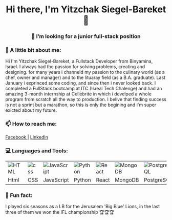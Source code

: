 <!--
**Yitzchak-SB/Yitzchak-SB** is a ✨ _special_ ✨ repository because its `README.md` (this file) appears on your GitHub profile.

Here are some ideas to get you started:

- 🔭 I’m currently working on ...
- 🌱 I’m currently learning ...
- 👯 I’m looking to collaborate on ...
- 🤔 I’m looking for help with ...
-  Ask me about ...
- 📫 How to reach me: ...
- 😄 Pronouns: ...
- ⚡ Fun fact: ...
-->

<h1 align="center"> Hi there, I'm Yitzchak Siegel-Bareket 👋 </h1>



<h3 align="center"> 👯 I’m looking for a junior full-stack position </h3>


### 💬 A little bit about me:

Hi I'm Yitzchak Siegel-Bareket, a Fullstack Developer from Binyamina, Israel. 
I always had the passion for solving problems, creating and designing. for many years i channeld my passion to the culinary world (as a chef, owner and manager) and to the lituaray field (as a B.A. graduate). Last January i exprinced some coding, and since then i never looked back. 
I completed a FullStack bootcamp at ITC (Isreal Tech Chalenge) and had an amazing 3-month internship at Cellebrite in which i develped a whole program from scratch all the way to production. 
I belive that finding success is not a sprint but a marathon, so this is only the begining and i'm super exicted about my future.  

### 📫 How to reach me:
<a href="https://www.facebook.com/itzikss"> Facebook </a> | <a href="https://www.linkedin.com/in/yitzchak-siegel-bareket/"> LinkedIn </a>


### 💻 Languages and Tools:
<table>
 <tr>
   <td>
<img alt="HTML" src="https://img.icons8.com/color/48/000000/html-5.png"/>
   </td>
   <td>
<img alt="css" src="https://img.icons8.com/color/48/000000/css3.png"/>
   </td>
   <td>
<img alt="JavaScript" src="https://img.icons8.com/color/48/000000/javascript-logo-1.png"/>
   </td>
   <td>
<img alt="Python" src="https://img.icons8.com/color/48/000000/python.png"/>
   </td>
   <td>
<img alt="React" alt="React" src="https://img.icons8.com/ultraviolet/40/000000/react.png"/>
   </td>
   <td>
<img alt="MongoDB" src="https://img.icons8.com/color/48/000000/mongodb.png"/>
   </td>
   <td>
<img alt="PostgreSQL" src="https://img.icons8.com/color/48/000000/postgreesql.png"/>
   </td>
   <td>
<img alt="MySql" src="https://img.icons8.com/ios/50/000000/mysql-logo.png"/>
   </td>
   <td>
<img alt="Linux" src="https://img.icons8.com/color/48/000000/linux.png"/>
   </td>
    <td>
<img alt="AWS" src="https://img.icons8.com/color/48/000000/amazon-web-services.png"/>
   </td>
    <td>
<img alt="Heroku" src="https://img.icons8.com/color/48/000000/heroku.png"/>
   </td>
    <td>
<img alt="Docker" src="https://img.icons8.com/dusk/64/000000/docker.png"/>
   </td>
   <td>
<img alt="git" src="https://img.icons8.com/color/48/000000/git.png"/>
   </td>
  </tr>
  <td>
Html
   </td>
   <td>
CSS
   </td>
   <td>
JavaScript
   </td>
   <td>
Python
   </td>
   <td>
React
   </td>
   <td>
MongoDB
   </td>
   <td>
PostgreSQL
   </td>
   <td>
MySQL
   </td>
   <td>
     Linux
   </td>
    <td>
Aws
   </td>
    <td>
Heroku
   </td>
    <td>
Docker
   </td>
   <td>
Git
   </td>
  </tr>
 </table>


### 🏈 Fun fact:
I played six seasons as a LB for the Jerusalem 'Big Blue' Lions, in the last three of them we won the IFL championship 🏆🏆🏆
